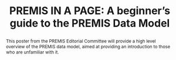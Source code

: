 ---
abstract: This poster from the PREMIS Editorial Committee will provide a high level
  overview of the PREMIS data model, aimed at providing an introduction to those who
  are unfamiliar with it.
creators:
- Zierau, Eld
- O’Sullivan, Jack
- Bredenberg, Karin
date: null
document_url: https://www.ideals.illinois.edu/items/128276/bitstreams/428917/data.pdf
grand_parent: iPRES
institutions: []
keywords:
- premis
- metadata
- data model
- preservation metadata
landing_page_url: https://hdl.handle.net/2142/121072
language: eng
layout: publication
license: CC-BY 4.0 International
notes_url: null
parent: iPRES 2023
publication_type: paper
size: null
slides_url: null
source_name: iPRES
title: 'PREMIS IN A PAGE: A beginner’s guide to the PREMIS Data Model'
year: 2023
---